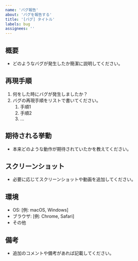 ```yaml
---
name: 'バグ報告'
about: 'バグを報告する'
title: '[バグ] タイトル'
labels: bug
assignees: ''
---
```


## 概要

- どのようなバグが発生したか簡潔に説明してください。

## 再現手順

1. 何をした時にバグが発生しましたか？
2. バグの再現手順をリストで書いてください。
   1. 手順1
   2. 手順2
   3. ...

## 期待される挙動

- 本来どのような動作が期待されていたかを教えてください。

## スクリーンショット

- 必要に応じてスクリーンショットや動画を追加してください。

## 環境

- OS: [例: macOS, Windows]
- ブラウザ: [例: Chrome, Safari]
- その他

## 備考

- 追加のコメントや備考があれば記載してください。
